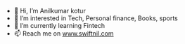- 👋 Hi, I’m Anilkumar kotur
- 👀 I’m interested in Tech, Personal finance, Books, sports
- 🌱 I’m currently learning Fintech 
- 📫 Reach me on www.swiftnil.com

<!---
AnilZK/AnilZK is a ✨ special ✨ repository because its `README.md` (this file) appears on your GitHub profile.
You can click the Preview link to take a look at your changes.
--->
 
